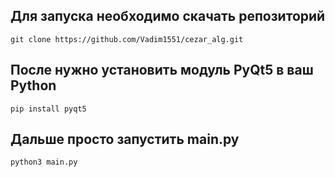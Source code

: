 ## Для запуска необходимо скачать репозиторий
```
git clone https://github.com/Vadim1551/cezar_alg.git
```
## После нужно установить модуль PyQt5 в ваш Python
```
pip install pyqt5
```
## Дальше просто запустить main.py
```
python3 main.py
```
